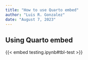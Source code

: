 ```yaml
---
title: "How to use Quarto embed"
author: "Luis R. Gonzalez"
date: "August 7, 2023"
---
```


## Using Quarto embed

{{< embed testing.ipynb#tbl-test >}}


